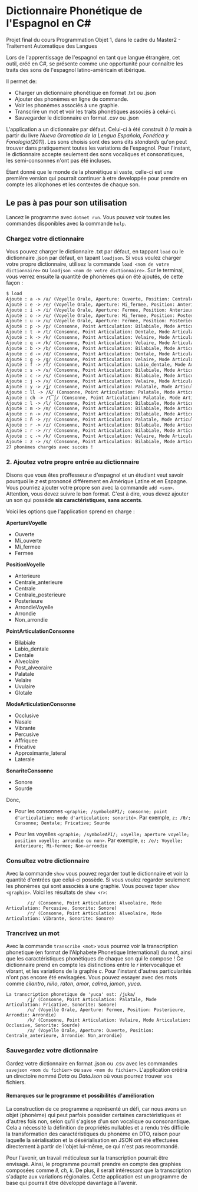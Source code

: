 # Dictionnaire Phonétique de l'Espagnol en C#
Projet final du cours Programmation Objet 1, dans le cadre du Master2 - Traitement Automatique des Langues

Lors de l'apprentissage de l'espagnol en tant que langue étrangère, cet outil, créé en C#, se présente comme une opportunité pour connaître les traits des sons de l'espagnol latino-américain et ibérique. 

Il permet de:
- Charger un dictionnaire phonétique en format .txt ou .json
- Ajouter des phonèmes en ligne de commande.
- Voir les phonèmes associés à une graphie.
- Transcrire un mot et voir les traits phonétiques associés à celui-ci.
- Sauvegarder le dictionnaire en format .csv ou .json

L'application a un dictionnaire par défaut. Celui-ci à été construit _à la main_ à partir  du livre _Nueva Gramatica de la Lengua Española, Fonética y Fonologia(2011)_. Les sons choisis sont des sons dits _standards_ qu'on peut trouver dans pratiquement toutes les variations de l'espagnol. Pour l'instant, le dictionnaire accepte seulement des sons vocaliques et consonatiques, les semi-consonnes n'ont pas été incluses. 

Étant donné que le monde de la phonétique si vaste, celle-ci est une première version qui pourrait continuer à etre developpée pour prendre en compte les allophones et les contextes de chaque son. 

## Le pas à pas pour son utilisation

Lancez le programme avec `dotnet run`. Vous pouvez voir toutes les commandes disponibles avec la commande `help`.

###  Chargez votre dictionnaire
Vous pouvez charger le dictionnaire .txt par défaut, en tappant `load` ou le dictionnaire .json par défaut, en tapant `loadjson`. Si vous voulez charger votre propre dictionnaire, utilisez la commande `load <nom de votre dictionnaire>` ou `loadjson <nom de votre dictionnaire>`. Sur le terminal, vous verrez ensuite la quantité de phonèmes qui on été ajoutés, de cette façon : 

```markdown
$ load
Ajouté : a -> /a/ (Voyelle Orale, Aperture: Ouverte, Position: Centrale_anterieure, Arrondie: Non_arrondie)
Ajouté : e -> /e/ (Voyelle Orale, Aperture: Mi_fermee, Position: Anterieure, Arrondie: Non_arrondie)
Ajouté : i -> /i/ (Voyelle Orale, Aperture: Fermee, Position: Anterieure, Arrondie: Non_arrondie)
Ajouté : o -> /o/ (Voyelle Orale, Aperture: Mi_fermee, Position: Posterieure, Arrondie: Arrondie)
Ajouté : u -> /u/ (Voyelle Orale, Aperture: Fermee, Position: Posterieure, Arrondie: Arrondie)
Ajouté : p -> /p/ (Consonne, Point Articulation: Bilabiale, Mode Articulation: Occlusive, Sonorite: Sourde)
Ajouté : t -> /t/ (Consonne, Point Articulation: Dentale, Mode Articulation: Occlusive, Sonorite: Sourde)
Ajouté : k -> /k/ (Consonne, Point Articulation: Velaire, Mode Articulation: Occlusive, Sonorite: Sourde)
Ajouté : q -> /k/ (Consonne, Point Articulation: Velaire, Mode Articulation: Occlusive, Sonorite: Sourde)
Ajouté : b -> /b/ (Consonne, Point Articulation: Bilabiale, Mode Articulation: Occlusive, Sonorite: Sonore)
Ajouté : d -> /d/ (Consonne, Point Articulation: Dentale, Mode Articulation: Occlusive, Sonorite: Sonore)
Ajouté : g -> /g/ (Consonne, Point Articulation: Velaire, Mode Articulation: Occlusive, Sonorite: Sourde)
Ajouté : f -> /f/ (Consonne, Point Articulation: Labio_dentale, Mode Articulation: Fricative, Sonorite: Sourde)
Ajouté : s -> /s/ (Consonne, Point Articulation: Bilabiale, Mode Articulation: Fricative, Sonorite: Sourde)
Ajouté : c -> /s/ (Consonne, Point Articulation: Bilabiale, Mode Articulation: Fricative, Sonorite: Sourde)
Ajouté : j -> /x/ (Consonne, Point Articulation: Velaire, Mode Articulation: Fricative, Sonorite: Sourde)
Ajouté : y -> /ʝ/ (Consonne, Point Articulation: Palatale, Mode Articulation: Fricative, Sonorite: Sonore)
Ajouté : ll -> /ʎ/ (Consonne, Point Articulation: Palatale, Mode Articulation: Laterale, Sonorite: Sonore)
Ajouté : ch -> /t͡ʃ/ (Consonne, Point Articulation: Palatale, Mode Articulation: Affriquee, Sonorite: Sourde)
Ajouté : l -> /l/ (Consonne, Point Articulation: Bilabiale, Mode Articulation: Laterale, Sonorite: Sonore)
Ajouté : m -> /m/ (Consonne, Point Articulation: Bilabiale, Mode Articulation: Nasale, Sonorite: Sonore)
Ajouté : n -> /n/ (Consonne, Point Articulation: Bilabiale, Mode Articulation: Nasale, Sonorite: Sonore)
Ajouté : ñ -> /ɲ/ (Consonne, Point Articulation: Palatale, Mode Articulation: Nasale, Sonorite: Sonore)
Ajouté : r -> /ɾ/ (Consonne, Point Articulation: Bilabiale, Mode Articulation: Percusive, Sonorite: Sonore)
Ajouté : r -> /r/ (Consonne, Point Articulation: Bilabiale, Mode Articulation: Vibrante, Sonorite: Sonore)
Ajouté : c -> /k/ (Consonne, Point Articulation: Velaire, Mode Articulation: Occlusive, Sonorite: Sourde)
Ajouté : z -> /s/ (Consonne, Point Articulation: Bilabiale, Mode Articulation: Fricative, Sonorite: Sourde)
27 phonèmes chargés avec succès !
```

### 2. Ajoutez votre propre entrée au dictionnaire
Disons que vous êtes proffesseur.e d'espagnol et un étudiant veut savoir pourquoi le _z_ est prononcé différement en Amérique Latine et en Espagne. Vous pourriez ajouter votre propre son avec la commande `add <son>`. Attention, vous devez suivre le bon format. C'est à dire, vous devez ajouter un son qui possède __six caractéristiques, sans accents__. 

Voici les options que l'application sprend en charge :

__ApertureVoyelle__
- Ouverte
- Mi_ouverte
- Mi_fermee
- Fermee

__PositionVoyelle__
- Anterieure
- Centrale_anterieure
- Centrale
- Centrale_posterieure
- Posterieure
- ArrondieVoyelle
- Arrondie
- Non_arrondie

__PointArticulationConsonne__
- Bilabiale
- Labio_dentale
- Dentale
- Alveolaire
- Post_alveoraire
- Palatale
- Velaire
- Uvulaire
- Glotale

__ModeArticulationConsonne__
- Occlusive
- Nasale
- Vibrante
- Percusive
- Affriquee
- Fricative
- Approximante_lateral
- Laterale

__SonariteConsonne__
- Sonore
- Sourde

Donc, 
- Pour les consonnes `<graphie; /symboleAPI/; consonne; point d'articulation; mode d'articulation; sonorité>`. 
Par exemple, `z; /θ/; Consonne; Dentale; Fricative; Sourde`

- Pour les voyelles `<graphie; /symboleAPI/; voyelle; aperture voyelle; position voyelle; arrondie ou non>`.
 Par exemple, `e; /e/; Voyelle; Anterieure; Mi-fermee; Non-arrondie`


### Consultez votre dictionnaire
Avec la commande `show` vous pouvez regarder tout le dictionnaire et voir la quantité d'entrées que celui-ci possède. Si vous voulez regarder seulement les phonèmes qui sont associés à une graphie. Vous pouvez taper `show <graphie>`. Voici les résultats de `show <r>`:

```Phonèmes associés à 'r':
        /ɾ/ (Consonne, Point Articulation: Alveolaire, Mode Articulation: Percusive, Sonorite: Sonore)
        /r/ (Consonne, Point Articulation: Alveolaire, Mode Articulation: Vibrante, Sonorite: Sonore)
```


### Trancrivez un mot
Avec la commande `transcribe <mot>` vous pourrez voir la transcription phonetique (en format de l'Alphabete Phonetique International) du mot, ainsi que les caractéristiques phonétiques de chaque son qui le compose ! Ce dictionnaire prend en compte les distinctions entre le _r_ intervocalique et vibrant, et les variations de la graphie _c_. Pour l'instant d'autres particularités n'ont pas encore été envisagées.
Vous pouvez essayer avec des mots comme _cilantro_, _niño_, _raton_, _amor_, _calma_, _jamon_, _yuca_.  

```
La transcription phonetique de 'yuca' est: /ʝuka/
        /ʝ/ (Consonne, Point Articulation: Palatale, Mode Articulation: Fricative, Sonorite: Sonore)
        /u/ (Voyelle Orale, Aperture: Fermee, Position: Posterieure, Arrondie: Arrondie)
        /k/ (Consonne, Point Articulation: Velaire, Mode Articulation: Occlusive, Sonorite: Sourde)
        /a/ (Voyelle Orale, Aperture: Ouverte, Position: Centrale_anterieure, Arrondie: Non_arrondie)
```

### Sauvegardez votre dictionnaire 
Gardez votre dictionnaire en format .json ou .csv avec les commandes `savejson <nom du fichier>` ou `save <nom du fichier>`. L'application crééra un directoire nommé _Data_ ou _DataJson_ où vous pourrez trouver vos fichiers.

#### Remarques sur le programme et possibilités d'amélioration
La construction de ce programme a représenté un défi, car nous avons un objet (phonème) qui peut parfois posséder certaines caractéristiques et d'autres fois non, selon qu'il s'agisse d'un son vocalique ou consonantique. Cela a nécessité la définition de propriétés nullables et a rendu très difficile la transformation des caractéristiques du phonème en DTO, raison pour laquelle la sérialisation et la désérialisation en JSON ont été effectuées directement à partir de l'objet lui-même, ce qui n'est pas recommandé.

Pour l'avenir, un travail méticuleux sur la transcription pourrait être envisagé. Ainsi, le programme pourrait prendre en compte des graphies composées comme _ll, ch, k_. De plus, il serait intéressant que la transcription s'adapte aux variations régionales. Cette application est un programme de base qui pourrait être développé davantage à l'avenir.

